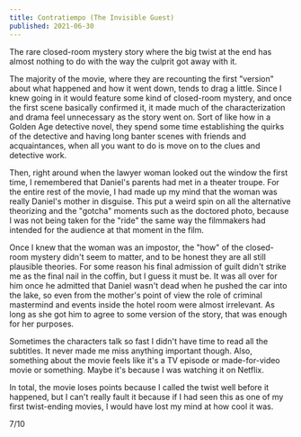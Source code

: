 ```yaml
---
title: Contratiempo (The Invisible Guest)
published: 2021-06-30
---
```


The rare closed-room mystery story where the big twist at the end has almost nothing to do with the way the culprit got away with it.

The majority of the movie, where they are recounting the first "version" about what happened and how it went down, tends to drag a little. Since I knew going in it would feature some kind of closed-room mystery, and once the first scene basically confirmed it, it made much of the characterization and drama feel unnecessary as the story went on. Sort of like how in a Golden Age detective novel, they spend some time establishing the quirks of the detective and having long banter scenes with friends and acquaintances, when all you want to do is move on to the clues and detective work.

Then, right around when the lawyer woman looked out the window the first time, I remembered that Daniel's parents had met in a theater troupe. For the entire rest of the movie, I had made up my mind that the woman was really Daniel's mother in disguise. This put a weird spin on all the alternative theorizing and the "gotcha" moments such as the doctored photo, because I was not being taken for the "ride" the same way the filmmakers had intended for the audience at that moment in the film.

Once I knew that the woman was an impostor, the "how" of the closed-room mystery didn't seem to matter, and to be honest they are all still plausible theories. For some reason his final admission of guilt didn't strike me as the final nail in the coffin, but I guess it must be. It was all over for him once he admitted that Daniel wasn't dead when he pushed the car into the lake, so even from the mother's point of view the role of criminal mastermind and events inside the hotel room were almost irrelevant. As long as she got him to agree to some version of the story, that was enough for her purposes.

Sometimes the characters talk so fast I didn't have time to read all the subtitles. It never made me miss anything important though. Also, something about the movie feels like it's a TV episode or made-for-video movie or something. Maybe it's because I was watching it on Netflix.

In total, the movie loses points because I called the twist well before it happened, but I can't really fault it because if I had seen this as one of my first twist-ending movies, I would have lost my mind at how cool it was.

7/10
